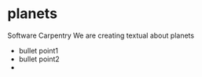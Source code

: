 # planets
Software Carpentry
We are creating textual about planets
* bullet point1
* bullet point2
* 
